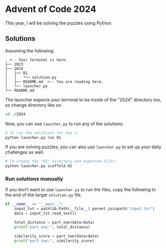 # Advent of Code 2024

This year, I will be solving the puzzles using Python.

## Solutions

Assuming the following:

```
. <-- Your terminal is here.
├── 2023
├── 2024
│   ├── 01
│   │   └── solution.py
│   ├── README.md  <-- You are reading here.
│   └── launcher.py
└── README.md
```

The launcher expects your terminal to be inside of the "2024" directory too, so
change directory like so:

```bash
cd ./2024
```

Now, you can use `launcher.py` to run any of the solutions.

```bash
# To run the solutions for day 1:
python launcher.py run 01
```

If you are solving puzzles, you can also use `launcher.py` to set up your daily
challenges as well.

```bash
# To create the "02" directory and expected files:
python launcher.py scaffold 02
```

### Run solutions manually

If you don't want to use `launcher.py` to run the files, copy the following to
the end of the target `solution.py` file.

```python
if __name__ == "__main__":
    input_txt = pathlib.Path(__file__).parent.joinpath("input.txt")
    data = input_txt.read_text()

    total_distance = part_one(data=data)
    print("part one:", total_distance)

    similarity_score = part_two(data=data)
    print("part two:", similarity_score)
```
